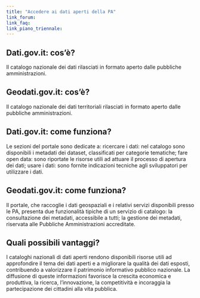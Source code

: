 ```yaml
---
title: "Accedere ai dati aperti della PA"
link_forum:
link_faq:
link_piano_triennale:
---
```


## Dati.gov.it: cos’è?

Il catalogo nazionale dei dati rilasciati in formato aperto dalle pubbliche
amministrazioni.

## Geodati.gov.it: cos’è?

Il catalogo nazionale dei dati territoriali rilasciati in formato aperto dalle
pubbliche amministrazioni.

## Dati.gov.it: come funziona?

Le sezioni del portale sono dedicate a: ricercare i dati: nel catalogo sono
disponibili i metadati dei dataset, classificati per categorie tematiche; fare
open data: sono riportate le risorse utili ad attuare il processo di apertura
dei dati; usare i dati: sono fornite indicazioni tecniche agli sviluppatori per
utilizzare i dati.

## Geodati.gov.it: come funziona?

Il portale, che raccoglie i dati geospaziali e i relativi servizi disponibili
presso le PA, presenta due funzionalità tipiche di un servizio di catalogo: la
consultazione dei metadati, accessibile a tutti; la gestione dei metadati,
riservata alle Pubbliche Amministrazioni accreditate.

## Quali possibili vantaggi?

I cataloghi nazionali di dati aperti rendono disponibili risorse utili ad
approfondire il tema dei dati aperti e a migliorare la qualità dei dati esposti,
contribuendo a valorizzare il patrimonio informativo pubblico nazionale. La
diffusione di queste informazioni favorisce la crescita economica e produttiva,
la ricerca, l’innovazione, la competitività e incoraggia la partecipazione dei
cittadini alla vita pubblica.
